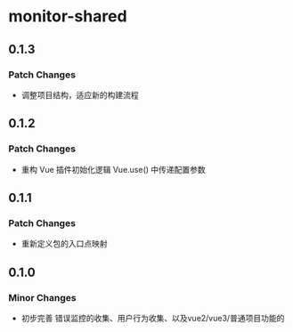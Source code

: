 # monitor-shared

## 0.1.3

### Patch Changes

- 调整项目结构，适应新的构建流程

## 0.1.2

### Patch Changes

- 重构 Vue 插件初始化逻辑 Vue.use() 中传递配置参数

## 0.1.1

### Patch Changes

- 重新定义包的入口点映射

## 0.1.0

### Minor Changes

- 初步完善 错误监控的收集、用户行为收集、以及vue2/vue3/普通项目功能的
